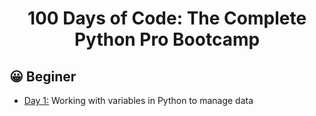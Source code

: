 <h1 align="center">100 Days of Code: The Complete Python Pro Bootcamp
</h1>

## 😀 Beginer 
+ [Day 1:](https://github.com/lucasrojas11/100_days_of_code_python/tree/main/day_1) Working with variables in Python to manage data